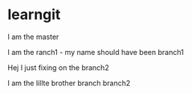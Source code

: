 # learngit
I am the master

I am the ranch1 - my name should have been branch1




Hej I just fixing on the branch2

I am the lillte brother branch branch2

